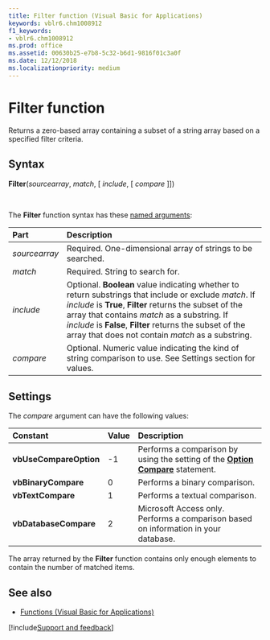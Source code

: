```yaml
---
title: Filter function (Visual Basic for Applications)
keywords: vblr6.chm1008912
f1_keywords:
- vblr6.chm1008912
ms.prod: office
ms.assetid: 00630b25-e7b8-5c32-b6d1-9816f01c3a0f
ms.date: 12/12/2018
ms.localizationpriority: medium
---
```



# Filter function

Returns a zero-based array containing a subset of a string array based on a specified filter criteria.

## Syntax

**Filter**(_sourcearray_, _match_, [ _include_, [ _compare_ ]])

<br/>

The **Filter** function syntax has these [named arguments](../../Glossary/vbe-glossary.md#named-argument):

|Part|Description|
|:-----|:-----|
|_sourcearray_|Required. One-dimensional array of strings to be searched.|
|_match_|Required. String to search for.|
|_include_|Optional. **Boolean** value indicating whether to return substrings that include or exclude _match_. If _include_ is **True**, **Filter** returns the subset of the array that contains _match_ as a substring. If _include_ is **False**, **Filter** returns the subset of the array that does not contain _match_ as a substring.|
|_compare_|Optional. Numeric value indicating the kind of string comparison to use. See Settings section for values.|

## Settings

The _compare_ argument can have the following values:

|Constant|Value|Description|
|:-----|:-----|:-----|
|**vbUseCompareOption**|-1|Performs a comparison by using the setting of the **[Option Compare](option-compare-statement.md)** statement.|
|**vbBinaryCompare**| 0|Performs a binary comparison.|
|**vbTextCompare**| 1|Performs a textual comparison.|
|**vbDatabaseCompare**| 2|Microsoft Access only. Performs a comparison based on information in your database.|

The array returned by the **Filter** function contains only enough elements to contain the number of matched items.

## See also

- [Functions (Visual Basic for Applications)](../functions-visual-basic-for-applications.md)

[!include[Support and feedback](~/includes/feedback-boilerplate.md)]
